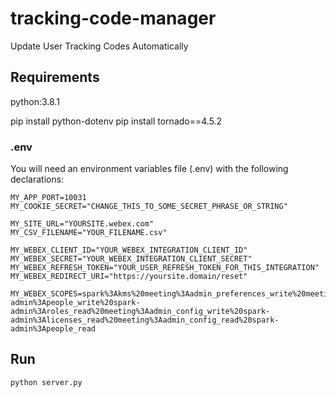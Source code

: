 # tracking-code-manager
Update User Tracking Codes Automatically

## Requirements
python:3.8.1

pip install python-dotenv
pip install tornado==4.5.2

### .env
You will need an environment variables file (.env) with the following declarations:
```
MY_APP_PORT=10031
MY_COOKIE_SECRET="CHANGE_THIS_TO_SOME_SECRET_PHRASE_OR_STRING"

MY_SITE_URL="YOURSITE.webex.com"
MY_CSV_FILENAME="YOUR_FILENAME.csv"

MY_WEBEX_CLIENT_ID="YOUR_WEBEX_INTEGRATION_CLIENT_ID"
MY_WEBEX_SECRET="YOUR_WEBEX_INTEGRATION_CLIENT_SECRET"
MY_WEBEX_REFRESH_TOKEN="YOUR_USER_REFRESH_TOKEN_FOR_THIS_INTEGRATION"
MY_WEBEX_REDIRECT_URI="https://yoursite.domain/reset"

MY_WEBEX_SCOPES=spark%3Akms%20meeting%3Aadmin_preferences_write%20meeting%3Aadmin_preferences_read%20spark%3Apeople_read%20spark-admin%3Apeople_write%20spark-admin%3Aroles_read%20meeting%3Aadmin_config_write%20spark-admin%3Alicenses_read%20meeting%3Aadmin_config_read%20spark-admin%3Apeople_read
```

## Run
```
python server.py
```

